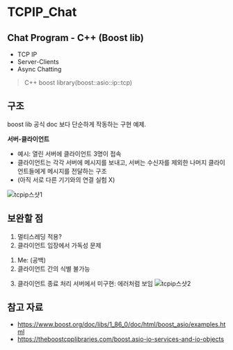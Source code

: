 # TCPIP_Chat

## Chat Program - C++ (Boost lib)
- TCP IP
- Server-Clients
- Async Chatting

> C++ boost library(boost::asio::ip::tcp)

## 구조

boost lib 공식 doc 보다 단순하게 작동하는 구현 예제.

**서버-클라이언트**
- 예시: 열린 서버에 클라이언트 3명이 접속
- 클라이언트는 각각 서버에 메시지를 보내고, 서버는 수신자를 제외한 나머지 클라이언트들에게 메시지를 전달하는 구조
- (아직 서로 다른 기기와의 연결 실험 X)

![tcpip스샷1](https://github.com/user-attachments/assets/6c79a3a0-dc7b-4e58-b8e8-959106383943)


## 보완할 점

1. 멀티스레딩 적용?
2. 클라이언트 입장에서 가독성 문제
  1) Me: (공백)
  2) 클라이언트 간의 식별 불가능
3. 클라이언트 종료 처리 서버에서 미구현: 에러처럼 보임
![tcpip스샷2](https://github.com/user-attachments/assets/ed3550d4-d930-4caa-8a63-a16ef8016c77)

## 참고 자료

* https://www.boost.org/doc/libs/1_86_0/doc/html/boost_asio/examples.html
* https://theboostcpplibraries.com/boost.asio-io-services-and-io-objects
